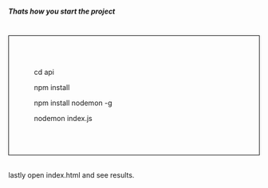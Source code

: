 <h5>Thats how you start the project</h5>
<br>


<div style="padding:10%;border:1px solid black">
<p>cd api </p> 
<p>npm install </p> 
<p>npm install nodemon -g</p> 
<p>nodemon index.js</p> 
</div>


<br>

<p>lastly open index.html and see results.</p>
